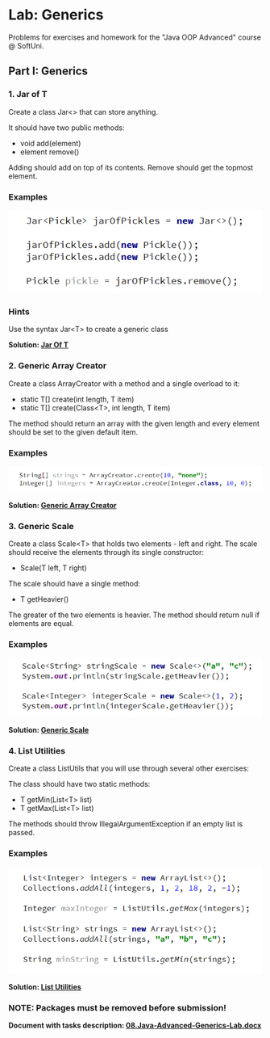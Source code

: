# Lab: Generics

Problems for exercises and homework for the "Java OOP Advanced" course @ SoftUni.

## Part I: Generics

### 1. Jar of T

Create a class Jar\<> that can store anything. 

It should have two public methods:

- void add(element)
- element remove()

Adding should add on top of its contents. Remove should get the topmost element.

### Examples

![](../../resources/L17Generics/media/image1.png)
 
### Hints

Use the syntax Jar\<T> to create a generic class

<p><b>Solution: <a href="./Ex01JarOfT">Jar Of T</a></b></p>


### 2. Generic Array Creator

Create a class ArrayCreator with a method and a single overload to it:

- static T[] create(int length, T item)
- static T[] create(Class\<T>, int length, T item)

The method should return an array with the given length and every element should be set to the given default item.

### Examples

![](../../resources/L17Generics/media/image2.png)

<p><b>Solution: <a href="./Ex02GenericArrayCreator">Generic Array Creator</a></b></p>
 
### 3. Generic Scale

Create a class Scale\<T> that holds two elements - left and right. The scale should receive the elements through its single constructor:

- Scale(T left, T right)

The scale should have a single method: 

- T getHeavier()

The greater of the two elements is heavier. The method should return null if elements are equal.

### Examples

![](../../resources/L17Generics/media/image3.png)

<p><b>Solution: <a href="./Ex03GenericScale">Generic Scale</a></b></p>
 
### 4. List Utilities

Create a class ListUtils that you will use through several other exercises:

The class should have two static methods:

- T getMin(List\<T> list)
- T getMax(List\<T> list)

The methods should throw IllegalArgumentException if an empty list is passed.

### Examples

![](../../resources/L17Generics/media/image4.png)

<p><b>Solution: <a href="./Ex04ListUtilities">List Utilities</a></b></p>

### NOTE: Packages must be removed before submission!

<p><b>Document with tasks description: <a href="../../resources/L17Generics/08.Java-Advanced-Generics-Lab.docx">08.Java-Advanced-Generics-Lab.docx</a></b></p>
